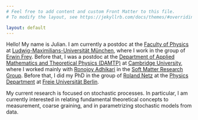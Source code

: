 ```yaml
---
# Feel free to add content and custom Front Matter to this file.
# To modify the layout, see https://jekyllrb.com/docs/themes/#overriding-theme-defaults

layout: default
---
```


Hello! My name is Julian. I am currently a postdoc at the
[Faculty of Physics](https://www.physik.lmu.de/en/index.html)
at [Ludwig-Maximilians-Universität München](https://www.lmu.de/en/), where I work in the
group of [Erwin Frey](https://www.theorie.physik.uni-muenchen.de/lsfrey/group_frey/index.html).
Before that, I was a postdoc at the
[Department of
Applied Mathematics and Theoretical Physics (DAMTP)](https://www.damtp.cam.ac.uk)
at [Cambridge University](https://www.cam.ac.uk), where I worked mainly with
[Ronojoy Adhikari](https://www.damtp.cam.ac.uk/person/ra413)
in the [Soft Matter Research Group](https://www.damtp.cam.ac.uk/research/softmatter/index).
Before that, I did my PhD in the group of [Roland Netz](https://www.physik.fu-berlin.de/einrichtungen/ag/ag-netz/index.html)
at the [Physics Department](https://www.physik.fu-berlin.de/en/index.html)
at [Freie Universität Berlin](https://www.fu-berlin.de/en/).

My current research is focused on stochastic processes. In particular, I am currently interested in relating fundamental theoretical concepts to measurement, coarse graining, and in parametrizing stochastic models from data.
